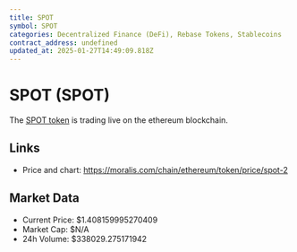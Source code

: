 ```yaml
---
title: SPOT
symbol: SPOT
categories: Decentralized Finance (DeFi), Rebase Tokens, Stablecoins
contract_address: undefined
updated_at: 2025-01-27T14:49:09.818Z
---
```


# SPOT (SPOT)
The [SPOT token](https://moralis.com/chain/ethereum/token/price/spot-2) is trading live on the ethereum blockchain.

## Links
- Price and chart: https://moralis.com/chain/ethereum/token/price/spot-2

## Market Data
- Current Price: $1.408159995270409
- Market Cap: $N/A
- 24h Volume: $338029.275171942
